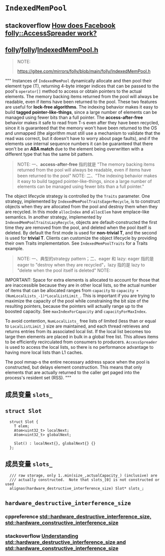 # `IndexedMemPool`

## stackoverflow [How does Facebook folly::AccessSpreader work?](https://stackoverflow.com/questions/47006451/how-does-facebook-follyaccessspreader-work)



## [folly](https://github.com/facebook/folly)/[folly](https://github.com/facebook/folly/tree/main/folly)/**[IndexedMemPool.h](https://github.com/facebook/folly/blob/main/folly/IndexedMemPool.h)**



> NOTE: 
>
> https://gitee.com/mirrors/folly/blob/main/folly/IndexedMemPool.h

"""
Instances of `IndexedMemPool` dynamically allocate and then pool their element type (T), returning 4-byte integer indices that can be passed to the pool's `operator[]` method to access or obtain pointers to the actual elements.  The memory backing items returned from the pool will always be readable, even if items have been returned to the pool. These two features are useful for **lock-free algorithms**.  The indexing behavior makes it easy to build **tagged pointer-like-things**, since a large number of elements can be managed using fewer bits than a full pointer.  The **access-after-free** behavior makes it safe to read from T-s even after they have been recycled, since it is guaranteed that the memory won't have been returned to the OS and unmapped (the algorithm must still use a mechanism to validate that the read was correct, but it doesn't have to worry about page faults), and if the elements use internal sequence numbers it can be guaranteed that there won't be an **ABA match** due to the element being overwritten with a different type that has the same bit pattern.

> NOTE: 一、**access-after-free** 指的就是 "The memory backing items returned from the pool will always be readable, even if items have been returned to the pool"
> NOTE: 二、"The indexing behavior makes it easy to build tagged pointer-like-things, since a large number of elements can be managed using fewer bits than a full pointer."

The object lifecycle strategy is controlled by the `Traits` parameter. One strategy, implemented by `IndexedMemPoolTraitsEagerRecycle`, is to construct objects when they are allocated from the pool and destroy them when they are recycled.  In this mode `allocIndex` and `allocElem` have emplace-like semantics.  In another strategy, implemented by `IndexedMemPoolTraitsLazyRecycle`, objects are default-constructed the first time they are removed from the pool, and deleted when the pool itself is deleted.  By default the first mode is used for **non-trivial T**, and the second is used for **trivial T**.  Clients can customize the object lifecycle by providing their own Traits implementation. See `IndexedMemPoolTraits` for a Traits example.

> NOTE: 一、典型的strategy pattern；二、eager 和 lazy: eager 指的是 eager to "destroy when they are recycled"，lazy 指的是 lazy to "delete when the pool itself is deleted"
> NOTE: 

IMPORTANT: Space for extra elements is allocated to account for those
that are inaccessible because they are in other local lists, so the
actual number of items that can be allocated ranges from `capacity` to
`capacity + (NumLocalLists_-1)*LocalListLimit_`.  This is important if
you are trying to maximize the capacity of the pool while constraining
the bit size of the resulting pointers, because the pointers will
actually range up to the boosted capacity.  See `maxIndexForCapacity`
and `capacityForMaxIndex`.

To avoid contention, `NumLocalLists_` free lists of limited (less than
or equal to `LocalListLimit_`) size are maintained, and each thread
retrieves and returns entries from its associated local list.  If the
local list becomes too large then elements are placed in bulk in a
global free list.  This allows items to be efficiently recirculated
from consumers to producers.  `AccessSpreader` is used to access the
local lists, so there is no performance advantage to having more
local lists than L1 caches.

The pool mmap-s the entire necessary address space when the pool is
constructed, but delays element construction.  This means that only
elements that are actually returned to the caller get paged into the
process's resident set (RSS).
"""


## 成员变量 `slots_`


## `struct Slot` 

```
  struct Slot {
    T elem;
    Atom<uint32_t> localNext;
    Atom<uint32_t> globalNext;

    Slot() : localNext{}, globalNext{} {}
  };
```

## 成员变量 `slots_`

```
  /// raw storage, only 1..min(size_,actualCapacity_) (inclusive) are
  /// actually constructed.  Note that slots_[0] is not constructed or used
  alignas(hardware_destructive_interference_size) Slot* slots_;
```

## `hardware_destructive_interference_size`

### cppreference [std::hardware_destructive_interference_size, std::hardware_constructive_interference_size](https://en.cppreference.com/w/cpp/thread/hardware_destructive_interference_size)


### stackoverflow [Understanding std::hardware_destructive_interference_size and std::hardware_constructive_interference_size](https://stackoverflow.com/questions/39680206/understanding-stdhardware-destructive-interference-size-and-stdhardware-cons)